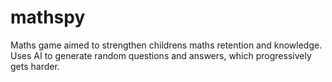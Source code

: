 # mathspy
Maths game aimed to strengthen childrens maths retention and knowledge. Uses AI to generate random questions and answers, which progressively gets harder.
